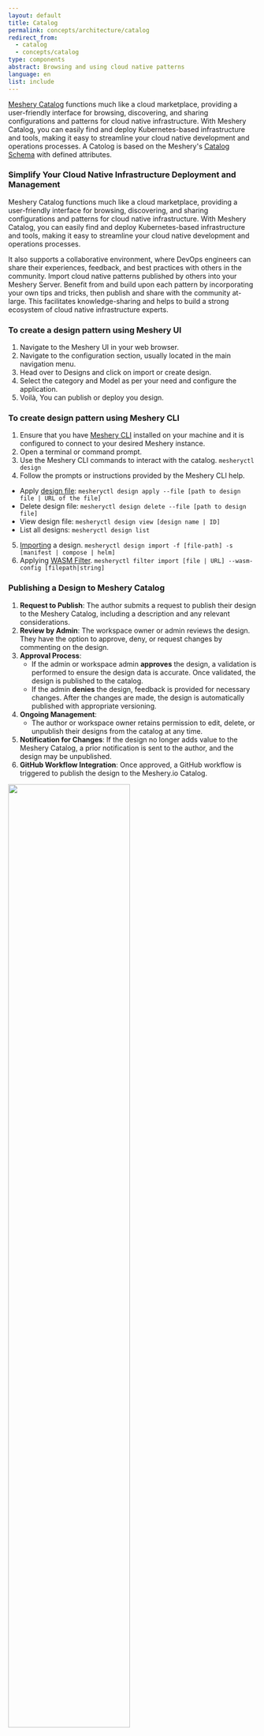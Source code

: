 ```yaml
---
layout: default
title: Catalog
permalink: concepts/architecture/catalog
redirect_from:
  - catalog
  - concepts/catalog
type: components
abstract: Browsing and using cloud native patterns
language: en
list: include
---
```


[Meshery Catalog](https://meshery.io/catalog) functions much like a cloud marketplace, providing a user-friendly interface for browsing, discovering, and sharing configurations and patterns for cloud native infrastructure. With Meshery Catalog, you can easily find and deploy Kubernetes-based infrastructure and tools, making it easy to streamline your cloud native development and operations processes. A Catolog is based on the Meshery's [Catalog Schema](https://github.com/meshery/schemas/blob/98560345814e4be036d9f0020759faf3202ec2e4/schemas/constructs/v1alpha1/catalog_data.json) with defined attributes.

### Simplify Your Cloud Native Infrastructure Deployment and Management

Meshery Catalog functions much like a cloud marketplace, providing a user-friendly interface for browsing, discovering, and sharing configurations and patterns for cloud native infrastructure. With Meshery Catalog, you can easily find and deploy Kubernetes-based infrastructure and tools, making it easy to streamline your cloud native development and operations processes.

It also supports a collaborative environment, where DevOps engineers can share their experiences, feedback, and best practices with others in the community. Import cloud native patterns published by others into your Meshery Server. Benefit from and build upon each pattern by incorporating your own tips and tricks, then publish and share with the community at-large. This facilitates knowledge-sharing and helps to build a strong ecosystem of cloud native infrastructure experts.

### To create a design pattern using Meshery UI

1. Navigate to the Meshery UI in your web browser.
2. Navigate to the configuration section, usually located in the main navigation menu.
3. Head over to Designs and click on import or create design.
4. Select the category and Model as per your need and configure the application.
5. Voilà, You can publish or deploy you design.

### To create design pattern using Meshery CLI

1. Ensure that you have [Meshery CLI](https://docs.meshery.io/installation/mesheryctl) installed on your machine and it is configured to connect to your desired Meshery instance.
2. Open a terminal or command prompt.
3. Use the Meshery CLI commands to interact with the catalog. `mesheryctl design`
4. Follow the prompts or instructions provided by the Meshery CLI help.

- Apply [design file](https://docs.meshery.io/guides/configuration-management): `mesheryctl design apply --file [path to design file | URL of the file]`
- Delete design file: `mesheryctl design delete --file [path to design file]`
- View design file: `mesheryctl design view [design name | ID]`
- List all designs: `mesheryctl design list`

5. [Importing](https://docs.meshery.io/reference/mesheryctl#cloud-native-pattern-configuration-and-management) a design. `mesheryctl design import -f [file-path] -s [manifest | compose | helm]`
6. Applying [WASM Filter](https://docs.meshery.io/guides/configuration-management#wasm-filters). `mesheryctl filter import [file | URL] --wasm-config [filepath|string]`

### Publishing a Design to Meshery Catalog

1. **Request to Publish**: The author submits a request to publish their design to the Meshery Catalog, including a description and any relevant considerations.
2. **Review by Admin**: The workspace owner or admin reviews the design. They have the option to approve, deny, or request changes by commenting on the design.
3. **Approval Process**:
   - If the admin or workspace admin **approves** the design, a validation is performed to ensure the design data is accurate. Once validated, the design is published to the catalog.
   - If the admin **denies** the design, feedback is provided for necessary changes. After the changes are made, the design is automatically published with appropriate versioning.
4. **Ongoing Management**:
   - The author or workspace owner retains permission to edit, delete, or unpublish their designs from the catalog at any time.
5. **Notification for Changes**: If the design no longer adds value to the Meshery Catalog, a prior notification is sent to the author, and the design may be unpublished.
6. **GitHub Workflow Integration**: Once approved, a GitHub workflow is triggered to publish the design to the Meshery.io Catalog.

<a href="{{ site.baseurl }}/assets/img/architecture/Catalog-Publishing-Workflow.svg" class="lightbox-image">
<img src="{{ site.baseurl }}/assets/img/architecture/Catalog-Publishing-Workflow.svg" width="70%" /></a>
<figure>
  <figcaption>Figure: Workflow to publish a design in catalog</figcaption>
</figure>

### FAQ

<details>
    <summary>
<h6>Question: Why are images invisible for some designs in the Meshery Catalog?</h6>
</summary>
<p><strong>Answer:</strong> In certain instances, the images of published designs in <a href="https://meshery.io/catalog">Meshery Catalog</a> may not be visible due to bandwidth issues. This can occur when there are network constraints affecting the retrieval of image data. However, rest assured that the design information and other relevant details are still accessible.</p>
</details>

{% include alert.html
    type="info"
    title="Help with Meshery Catalog"
    content="If you have any questions or need assistance, reach out on the <a href='https://meshery.io/community#discussion-forums'>discussion forum</a>." %}
